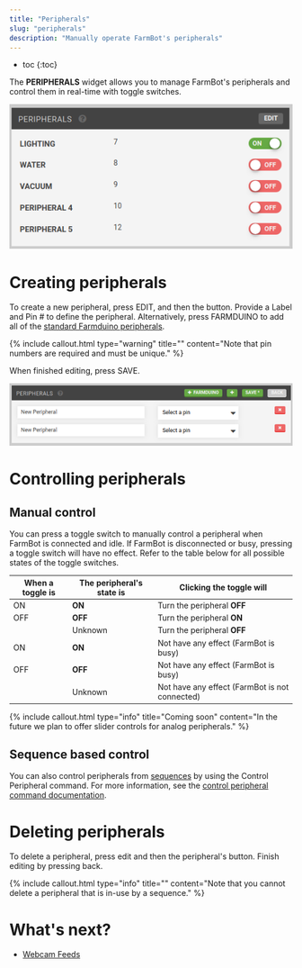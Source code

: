 ```yaml
---
title: "Peripherals"
slug: "peripherals"
description: "Manually operate FarmBot's peripherals"
---
```


* toc
{:toc}

The **PERIPHERALS** widget allows you to manage FarmBot's peripherals and control them in real-time with toggle switches.

![peripherals.png](_images/peripherals.png)

# Creating peripherals
To create a new peripheral, press <span class="fb-button fb-gray">EDIT</span>, and then the <span class="fb-button fb-green"><i class='fa fa-plus'></i></span> button. Provide a <span class="fb-input">Label</span> and <span class="fb-input">Pin #</span> to define the peripheral. Alternatively, press <span class="fb-button fb-green"><i class='fa fa-plus'></i> FARMDUINO</span> to add all of the [standard Farmduino peripherals](https://genesis.farm.bot/docs/farmduino-peripheral-pin-numbers).

{%
include callout.html
type="warning"
title=""
content="Note that pin numbers are required and must be unique."
%}

When finished editing, press <span class="fb-button fb-green">SAVE</span>.

![edit_peripherals.png](_images/edit_peripherals.png)

# Controlling peripherals
## Manual control
You can press a toggle switch to manually control a peripheral when FarmBot is connected and idle. If FarmBot is disconnected or busy, pressing a toggle switch will have no effect. Refer to the table below for all possible states of the toggle switches.

|When a toggle is              |The peripheral's state is     |Clicking the toggle will      |
|------------------------------|------------------------------|------------------------------|
|<span class="fb-peripheral-on">ON</span>|**ON**                        |Turn the peripheral **OFF**
|<span class="fb-peripheral-off">OFF</span>|**OFF**                       |Turn the peripheral **ON**
|<span class="fb-peripheral-unknown"></span>|Unknown                       |Turn the peripheral **OFF**
|<span class="fb-peripheral-on fb-peripheral-disabled">ON</span>|**ON**                        |Not have any effect (FarmBot is busy)
|<span class="fb-peripheral-off fb-peripheral-disabled">OFF</span>|**OFF**                       |Not have any effect (FarmBot is busy)
|<span class="fb-peripheral-unknown fb-peripheral-disabled"></span>|Unknown                       |Not have any effect (FarmBot is not connected)



{%
include callout.html
type="info"
title="Coming soon"
content="In the future we plan to offer slider controls for analog peripherals."
%}

## Sequence based control
You can also control peripherals from [sequences](../sequences.md) by using the <span class="fb-step fb-write-pin">Control Peripheral</span> command. For more information, see the [control peripheral command documentation](../sequences/sequence-commands.md#control-peripheral).

# Deleting peripherals
To delete a peripheral, press <span class="fb-button fb-gray">edit</span> and then the peripheral's <span class="fb-button fb-red"><i class='fa fa-times'></i></span> button. Finish editing by pressing <span class="fb-button fb-gray">back</span>.

{%
include callout.html
type="info"
title=""
content="Note that you cannot delete a peripheral that is in-use by a sequence."
%}


# What's next?

 * [Webcam Feeds](webcam-feeds.md)
